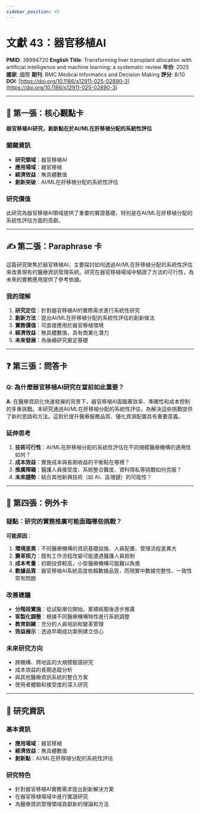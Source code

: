 ```yaml
---
sidebar_position: 43
---
```


# 文獻 43：器官移植AI

**PMID**: 39994720
**English Title**: Transforming liver transplant allocation with artificial intelligence and machine learning: a systematic review
**年份**: 2025
**國家**: 國際
**期刊**: BMC Medical Informatics and Decision Making
**評分**: 8/10
**DOI**: [https://doi.org/10.1186/s12911-025-02890-3](https://doi.org/10.1186/s12911-025-02890-3)

---

## 📌 第一張：核心觀點卡

**器官移植AI研究，創新點在於AI/ML在肝移植分配的系統性評估**

### 關鍵資訊
- **研究領域**：器官移植AI
- **應用場域**：器官移植
- **經濟效益**：無具體數值
- **創新突破**：AI/ML在肝移植分配的系統性評估

### 研究價值
此研究為器官移植AI領域提供了重要的實證基礎，特別是在AI/ML在肝移植分配的系統性評估方面的貢獻。

---

## ✍️ 第二張：Paraphrase 卡

這篇研究聚焦於器官移植AI，主要探討如何透過AI/ML在肝移植分配的系統性評估來改善現有的醫療資訊管理系統。研究在器官移植場域中驗證了方法的可行性，為未來的實務應用提供了參考依據。

### 我的理解
1. **研究定位**：針對器官移植AI的實際需求進行系統性研究
2. **創新方法**：提出AI/ML在肝移植分配的系統性評估的創新做法
3. **實務價值**：可直接應用於器官移植環境
4. **經濟效益**：無具體數值，具有商業化潛力
5. **未來發展**：為後續研究奠定基礎

---

## ❓ 第三張：問答卡

### Q: 為什麼器官移植AI研究在當前如此重要？

**A**: 在醫療資訊化快速發展的背景下，器官移植AI面臨著效率、準確性和成本控制的多重挑戰。本研究通過AI/ML在肝移植分配的系統性評估，為解決這些挑戰提供了新的思路和方法。這對於提升醫療服務品質、優化資源配置具有重要意義。

### 延伸思考
1. **技術可行性**：AI/ML在肝移植分配的系統性評估在不同規模醫療機構的適用性如何？
2. **成本效益**：實施成本與長期收益的平衡點在哪裡？
3. **推廣障礙**：醫護人員接受度、系統整合難度、資料隱私等挑戰如何克服？
4. **未來趨勢**：結合其他新興技術（如 AI、區塊鏈）的可能性？

---

## 🤔 第四張：例外卡

### 疑點：研究的實務推廣可能面臨哪些挑戰？

**可能原因**：
1. **環境差異**：不同醫療機構的資訊基礎設施、人員配置、管理流程差異大
2. **變革阻力**：既有工作流程改變可能遭遇醫護人員抵制
3. **成本考量**：初期投資較高，小型醫療機構可能難以負擔
4. **數據品質**：器官移植AI系統高度依賴數據品質，而現實中數據完整性、一致性常有問題

### 改善建議
- **分階段實施**：從試點單位開始，累積經驗後逐步推廣
- **客製化調整**：根據不同醫療機構特性進行系統調整
- **教育訓練**：充分的人員培訓和變革管理
- **效益展示**：透過早期成功案例建立信心

### 未來研究方向
- 跨機構、跨地區的大規模驗證研究
- 成本效益的長期追蹤分析
- 與其他醫療資訊系統的整合方案
- 使用者體驗和接受度的深入研究

---

## 📄 研究資訊

### 基本資訊
- **應用場域**：器官移植
- **經濟效益**：無具體數值
- **創新點**：AI/ML在肝移植分配的系統性評估

### 研究特色
- 針對器官移植AI實務需求提出創新解決方案
- 在器官移植場域中進行實證研究
- 為醫療資訊管理領域貢獻新的理論和方法
